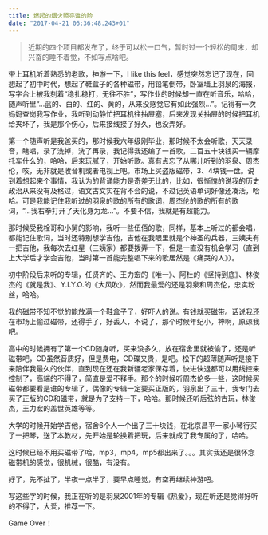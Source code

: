 ```yaml
---
title: 燃起的烟火照亮谁的脸
date: "2017-04-21 06:36:48.243+01"
---
```


>近期的四个项目都发布了，终于可以松一口气，暂时过一个轻松的周末，却兴奋的睡不着觉，不如写点啥吧。

带上耳机听着熟悉的老歌，神游一下，I like this feel，感觉突然忘记了现在，回想起了初中时代，想起了鞋盒子的各种磁带，用铅笔倒带，卧室墙上羽泉的海报，写字台上被我刻着“稳扎稳打，无往不胜”，写作业的时候却一直在听音乐，哈哈，随声听里“...蓝的、白的、红的、黄的，从来没感觉它有如此强烈...”。记得有一次妈妈查岗我写作业，我听到动静忙把耳机往抽屉塞，后来发现关抽屉的时候把耳机给夹坏了，我是那个伤心，后来接线接了好久，也没弄好。

第一个随声听是我爸买的，那时候我六年级刚毕业，那时候不太会听歌，天天录音，瞎唱，录了洗掉，洗了再录，我记得我还编了一首歌，二百五十块钱买一辆摩托车什么的，哈哈，后来玩腻了，开始听歌。真有点忘了从哪儿听到的羽泉、周杰伦，咳，无非就是收音机或者电视上吧。市场上买盗版磁带，3、4块钱一盘。说到着想起来个事情，我认为的背诵能力是奇差无比的，比如，很惭愧的说我的历史政治从来没有及格过，语文古文实在背不会的说，不过记英语单词好像还凑活，哈哈。可是我能记住我听过的羽泉的歌的所有的歌词，周杰伦的歌的所有的歌词，“...我右拳打开了天化身为龙...”。不要不信，我就是有超能力。

那时候受我栓哥和小舅的影响，我听一些伍佰的歌，同样，基本上听过的都会唱，都能记住歌词，当时还特别想学吉他，吉他在我眼里就是个神圣的兵器，三姨夫有一把吉他，我每次去红星（三姨家）都要拨弄一下，但是一直没有机会学习（直到上大学后才学会吉他，当时第一首能完整唱下来的歌居然是《痛哭的人》）。

初中阶段后来听的专辑，任贤齐的、王力宏的《唯一》、阿杜的《坚持到底》、林俊杰的《就是我》、Y.I.Y.O.的《大风吹》，然而我最爱的还是羽泉和周杰伦，忠实粉丝，哈哈。

我的磁带不知不觉的能放满一个鞋盒子了，好吓人的说。有钱就买磁带。话说我还在市场上偷过磁带，还得手了，好丢人，不说了，那个时候年纪小，神啊，原谅我吧。

高中的时候拥有了第一个CD随身听，买来没多久，放在宿舍里就被偷了，还是听磁带吧，CD虽然音质好，但是费电，CD碟又贵，是吧。松下的超薄随声听是接下来陪伴我最久的伙伴，直到现在还在我新疆老家保存着，快进快退都可以用线控来控制了，高端的不得了，简直是爱不释手。那个的时候听周杰伦多一些，这时候买磁带都要看是谁的专辑了，偶像的专辑一定要买正版的，羽泉出了三十，我专门去买了正版的CD和磁带，就是为了支持一下，哈哈。那时候还听后弦的古玩，林俊杰，王力宏的盖世英雄等等。

大学的时候开始学吉他，宿舍6个人一个出了三十块钱，在北京昌平一家小琴行买了一把琴，送了本教材，先开始是轮换着把玩，后来就成了我专属的了，哈哈。

这时候已经不用买磁带了哈，mp3，mp4，mp5都出来了。。。其实我还是很怀念磁带机的感觉，很机械，很酷，有没有。

好了，先不扯了，半夜一点半了，要早点睡觉，有空再继续神游吧。

写这些字的时候，我正在听的是羽泉2001年的专辑《热爱》，现在听还是觉得好听的不得了，大爱，推荐一下。

Game Over！
